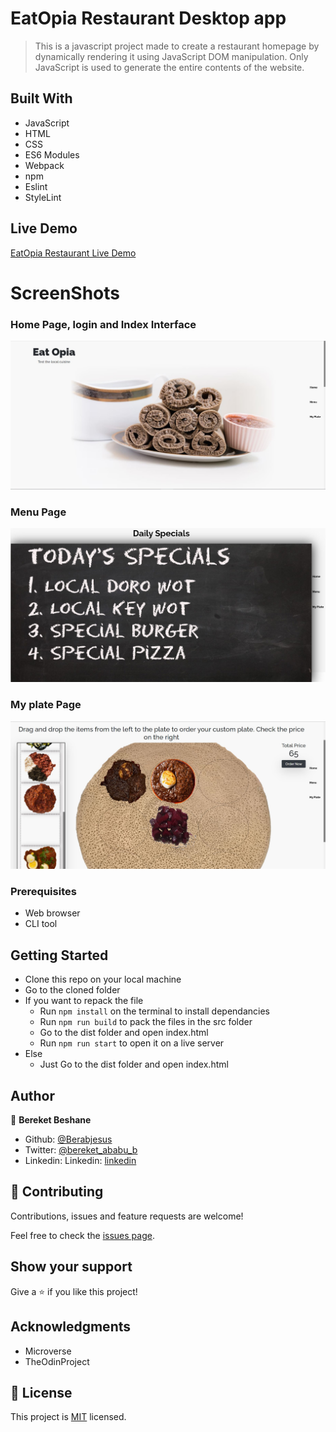 # EatOpia Restaurant Desktop app

> This is a javascript project made to create a restaurant homepage by dynamically rendering it using JavaScript DOM manipulation. Only JavaScript is used to generate the entire contents of the website. 

## Built With

- JavaScript
- HTML
- CSS
- ES6 Modules
- Webpack
- npm
- Eslint
- StyleLint

## Live Demo

[EatOpia Restaurant Live Demo](https://raw.githack.com/Berabjesus/EatOpia-Restaurant-Page/development/dist/index.html#)

# ScreenShots
### Home Page, login and Index Interface
<img src="./public/ss1.JPG" width="auto" height="auto" />

### Menu Page
<img src="./public/ss2.JPG" width="auto" height="auto" />

### My plate Page
<img src="./public/ss3.1.JPG" width="auto" height="auto" />

### Prerequisites
- Web browser
- CLI tool

## Getting Started
- Clone this repo on your local machine
- Go to the cloned folder
- If you want to repack the file
  - Run `npm install` on the terminal to install dependancies
  - Run `npm run build` to pack the files in the src folder
  - Go to the dist folder and open index.html
  - Run `npm run start` to open it on a live server
- Else
  - Just Go to the dist folder and open index.html

## Author

👤 **Bereket Beshane**

- Github: [@Berabjesus](https://github.com/Berabjesus)
- Twitter: [@bereket_ababu_b](https://twitter.com/bereket_ababu_b)
- Linkedin: Linkedin: [linkedin](https://www.linkedin.com/in/bereket-beshane-a1b75a1a9/) 

## 🤝 Contributing

Contributions, issues and feature requests are welcome!

Feel free to check the [issues page](https://github.com/Berabjesus/EatOpia-Restaurant-Page/issues).

## Show your support

Give a ⭐️ if you like this project!

## Acknowledgments
- Microverse
- TheOdinProject

## 📝 License

This project is [MIT](lic.url) licensed.

